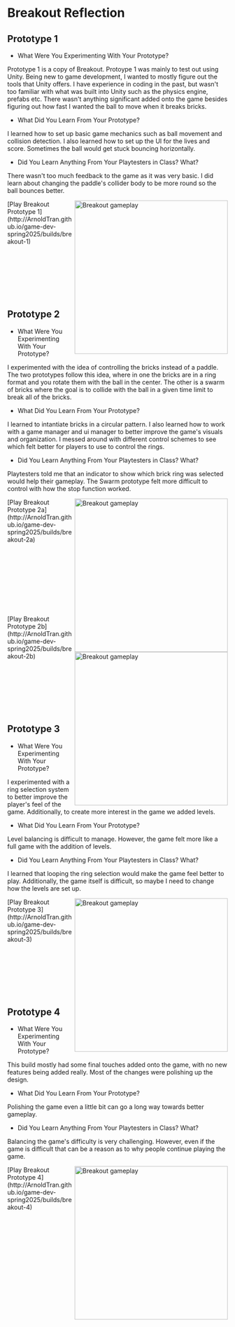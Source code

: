 # Breakout Reflection
## Prototype 1

- What Were You Experimenting With Your Prototype?

Prototype 1 is a copy of Breakout. Protoype 1 was mainly to test out using Unity. Being new to game development, I wanted to mostly figure out the tools that Unity offers. I have experience in coding in the past, but wasn't too familiar with what was built into Unity such as the physics engine, prefabs etc. There wasn't anything significant added onto the game besides figuring out how fast I wanted the ball to move when it breaks bricks.

- What Did You Learn From Your Prototype?

I learned how to set up basic game mechanics such as ball movement and collision detection. I also learned how to set up the UI for the lives and score. Sometimes the ball would get stuck bouncing horizontally.

- Did You Learn Anything From Your Playtesters in Class? What?

There wasn't too much feedback to the game as it was very basic. I did learn about changing the paddle's collider body to be more round so the ball bounces better.

<img src="./images/Breakout-1.png" alt="Breakout gameplay" align="right" width="350">
[Play Breakout Prototype 1](http://ArnoldTran.github.io/game-dev-spring2025/builds/breakout-1)

<br><br><br><br><br><br>

## Prototype 2

- What Were You Experimenting With Your Prototype?

I experimented with the idea of controlling the bricks instead of a paddle. The two prototypes follow this idea, where in one the bricks are in a ring format and you rotate them with the ball in the center. The other is a swarm of bricks where the goal is to collide with the ball in a given time limit to break all of the bricks.

- What Did You Learn From Your Prototype?

I learned to intantiate bricks in a circular pattern. I also learned how to work with a game manager and ui manager to better improve the game's visuals and organization. I messed around with different control schemes to see which felt better for players to use to control the rings.

- Did You Learn Anything From Your Playtesters in Class? What?

Playtesters told me that an indicator to show which brick ring was selected would help their gameplay. The Swarm prototype felt more difficult to control with how the stop function worked.

<img src="./images/Breakout-2a.png" alt="Breakout gameplay" align="right" width="350">
[Play Breakout Prototype 2a](http://ArnoldTran.github.io/game-dev-spring2025/builds/breakout-2a)

<br><br><br><br><br><br><br><br>

<img src="./images/Breakout-2b.png" alt="Breakout gameplay" align="right" width="350">
[Play Breakout Prototype 2b](http://ArnoldTran.github.io/game-dev-spring2025/builds/breakout-2b)

<br><br><br><br><br><br>

## Prototype 3

- What Were You Experimenting With Your Prototype?

I experimented with a ring selection system to better improve the player's feel of the game. Additionally, to create more interest in the game we added levels.

- What Did You Learn From Your Prototype?

Level balancing is difficult to manage. However, the game felt more like a full game with the addition of levels.

- Did You Learn Anything From Your Playtesters in Class? What?

I learned that looping the ring selection would make the game feel better to play. Additionally, the game itself is difficult, so maybe I need to change how the levels are set up.

<img src="./images/Breakout-3.png" alt="Breakout gameplay" align="right" width="350">
[Play Breakout Prototype 3](http://ArnoldTran.github.io/game-dev-spring2025/builds/breakout-3)

<br><br><br><br><br><br>

## Prototype 4

- What Were You Experimenting With Your Prototype?

This build mostly had some final touches added onto the game, with no new features being added really. Most of the changes were polishing up the design.

- What Did You Learn From Your Prototype?

Polishing the game even a little bit can go a long way towards better gameplay.

- Did You Learn Anything From Your Playtesters in Class? What?

Balancing the game's difficulty is very challenging. However, even if the game is difficult that can be a reason as to why people continue playing the game.

<img src="./images/Breakout-4.png" alt="Breakout gameplay" align="right" width="350">
[Play Breakout Prototype 4](http://ArnoldTran.github.io/game-dev-spring2025/builds/breakout-4)
